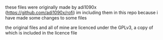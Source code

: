 these files were originally made by adi1090x (https://github.com/adi1090x/rofi)
im including them in this repo because i have made some changes to some files

the original files and all of mine are licenced under the GPLv3, a copy of
which is included in the licence file
